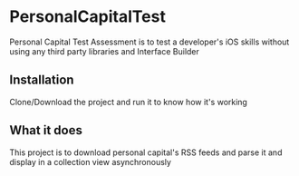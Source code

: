 # PersonalCapitalTest

Personal Capital Test Assessment is to test a developer's iOS skills without using any third party libraries and Interface Builder

## Installation

Clone/Download the project and run it to know how it's working

## What it does

This project is to download personal capital's RSS feeds and parse it and display in a collection view asynchronously 

